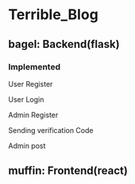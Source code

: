 # Terrible_Blog

## bagel: Backend(flask)

### Implemented

User Register

User Login

Admin Register

Sending verification Code

Admin post

## muffin: Frontend(react)

